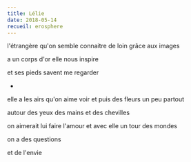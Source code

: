 ```yaml
---
title: Lélie
date: 2018-05-14
recueil: erosphere
---
```


l'étrangère qu'on semble connaitre
de loin grâce aux images

a un corps d'or
elle nous inspire

et ses pieds savent me regarder

*

elle a les airs qu'on aime voir
et puis des fleurs un peu partout

autour des yeux des mains et des chevilles

on aimerait lui faire l'amour
et avec elle un tour des mondes

on a des questions

et de l'envie
